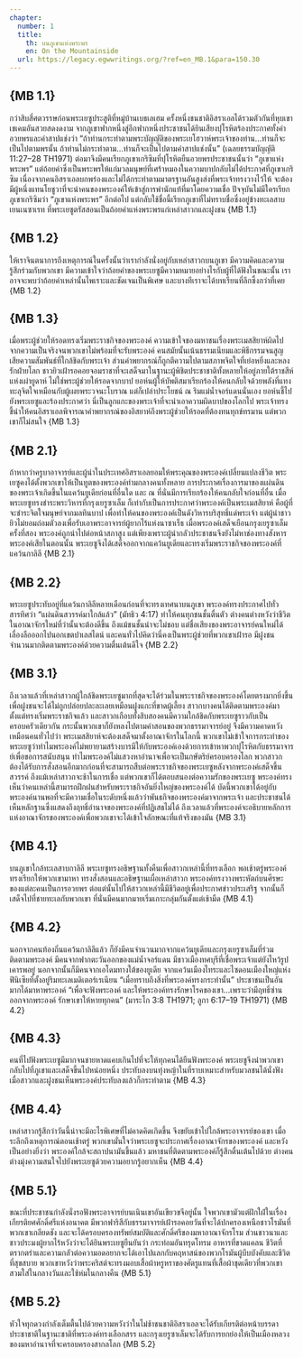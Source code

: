 ```yaml
---
chapter:
  number: 1
  title:
    th: บนภูเขาแห่งพระพร
    en: On the Mountainside
  url: https://legacy.egwwritings.org/?ref=en_MB.1&para=150.30
---
```


## {MB 1.1}

กว่าสิบสี่ศตวรรษก่อนพระเยซูประสูติที่หมู่บ้านเบธเลเฮม ครั้งหนึ่งชนชาติอิสราเอลได้รวมตัวกันที่หุบเขาเชเคมอันสวยสดงดงาม จากภูเขาฟากหนึ่งสู่อีกฟากหนึ่งประชาชนได้ยินเสียงปุโรหิตร้องประกาศทั้งคำอวยพรและคำสาปแช่งว่า “ถ้าท่านกระทำตามพระบัญญัติของพระเยโฮวาห์พระเจ้าของท่าน…ท่านก็จะเป็นไปตามพรนั้น ถ้าท่านไม่กระทำตาม…ท่านก็จะเป็นไปตามคำสาปแช่งนั้น” (เฉลยธรรมบัญญัติ 11:27–28 TH1971) ต่อมาจึงมีคนเรียกภูเขาเกริซิมที่ปุโรหิตยืนอวยพรประชาชนนั้นว่า “ภูเขาแห่งพระพร” แต่ถ้อยคำซึ่งเป็นพระพรให้แก่มวลมนุษย์ที่เศร้าหมองในความบาปกลับไม่ได้ประกาศที่ภูเขาเกริซิม เนื่องจากคนอิสราเอลบกพร่องและไม่ได้กระทำตามมาตรฐานอันสูงส่งที่พระเจ้าทรงวางไว้ให้ จะต้องมีผู้หนึ่งแทนโยชูวาที่จะนำคนของพระองค์ให้เข้าสู่การพำนักแท้ที่มาโดยความเชื่อ ปัจจุบันไม่มีใครเรียกภูเขาเกริซิมว่า “ภูเขาแห่งพระพร” อีกต่อไป แต่กลับใช้ชื่อนี้เรียกภูเขาที่ไม่ทราบชื่อซึ่งอยู่ข้างทะเลสาบเยนเนซาเรท ที่พระเยซูตรัสสอนเป็นถ้อยคำแห่งพระพรแก่เหล่าสาวกและฝูงชน {MB 1.1}

## {MB 1.2}

ให้เราจินตนาการถึงเหตุการณ์ในครั้งนั้นว่าเรากำลังนั่งอยู่กับเหล่าสาวกบนภูเขา มีความคิดและความรู้สึกร่วมกับพวกเขา มีความเข้าใจว่าถ้อยคำของพระเยซูมีความหมายอย่างไรกับผู้ที่ได้ฟังในขณะนั้น เราอาจจะพบว่าถ้อยคำเหล่านั้นไพเราะและชัดเจนเป็นพิเศษ และบางทีเราจะได้บทเรียนที่ลึกซึ้งกว่าที่เคย {MB 1.2}

## {MB 1.3}

เมื่อพระผู้ช่วยให้รอดทรงเริ่มพระราชกิจของพระองค์ ความเข้าใจของมหาชนเรื่องพระเมสสิยาห์ผิดไปจากความเป็นจริงจนพวกเขาไม่พร้อมที่จะรับพระองค์ คนสมัยนั้นเน้นธรรมเนียมและพิธีกรรมจนสูญเสียความสัมพันธ์ที่ใกล้ชิดกับพระเจ้า ส่วนคำพยากรณ์ก็ถูกตีความไปตามสภาพจิตใจที่เย่อหยิ่งและหลงรักฝ่ายโลก ชาวยิวเฝ้ารอคอยจอมราชาที่จะเสด็จมาในฐานะผู้พิชิตประชาชาติทั้งหลายให้อยู่ภายใต้ราชสีห์แห่งเผ่ายูดาห์ ไม่ใช่พระผู้ช่วยให้รอดจากบาป ยอห์นผู้ให้บัพติสมาเรียกร้องให้คนกลับใจด้วยพลังที่แทงทะลุจิตใจเหมือนกับผู้เผยพระวจนะโบราณ แต่ก็เปล่าประโยชน์ ณ ริมแม่น้ำจอร์แดนนั่นเอง ยอห์นชี้ไปยังพระเยซูและร้องประกาศว่า นี่เป็นลูกแกะของพระเจ้าที่จะนำเอาความผิดบาปของโลกไป พระเจ้าทรงชี้นำให้คนอิสราเอลพิจารณาคำพยากรณ์ของอิสยาห์ถึงพระผู้ช่วยให้รอดที่ต้องทนทุกข์ทรมาน แต่พวกเขาก็ไม่สนใจ {MB 1.3}

## {MB 2.1}

ถ้าหากว่าครูบาอาจารย์และผู้นำในประเทศอิสราเอลยอมให้พระคุณของพระองค์เปลี่ยนแปลงชีวิต พระเยซูคงได้ตั้งพวกเขาให้เป็นทูตของพระองค์ท่ามกลางคนทั้งหลาย การประกาศเรื่องการมาของแผ่นดินของพระเจ้าเกิดขึ้นในแคว้นยูเดียก่อนที่อื่นใด และ ณ ที่นั่นมีการเรียกร้องให้คนกลับใจก่อนที่อื่น เมื่อพระเยซูทรงชำระพระวิหารที่กรุงเยรูซาเล็ม ก็เท่ากับเป็นการประกาศว่าพระองค์เป็นพระเมสสิยาห์ คือผู้ที่จะชำระจิตใจมนุษย์จากมลทินบาป เพื่อทำให้คนของพระองค์เป็นดังวิหารบริสุทธิ์แด่พระเจ้า แต่ผู้นำชาวยิวไม่ยอมถ่อมตัวลงเพื่อรับเอาพระอาจารย์ผู้ยากไร้แห่งนาซาเร็ธ เมื่อพระองค์เสด็จเยือนกรุงเยรูซาเล็มครั้งที่สอง พระองค์ถูกนำไปต่อหน้าสภาสูง แต่เพียงเพราะผู้นำกลัวประชาชนจึงยังไม่หาช่องทางสังหารพระองค์เสียในตอนนั้น พระเยซูจึงได้เสด็จออกจากแคว้นยูเดียและทรงเริ่มพระราชกิจของพระองค์ที่แคว้นกาลิลี {MB 2.1}

## {MB 2.2}

พระเยซูประทับอยู่ที่แคว้นกาลิลีหลายเดือนก่อนที่จะทรงเทศนาบนภูเขา พระองค์ทรงประกาศไปทั่วสารทิศว่า “แผ่นดินสวรรค์มาใกล้แล้ว” (มัทธิว 4:17) ทำให้คนทุกชนชั้นตื่นตัว ต่างคนต่างหวังว่าชีวิตในอาณาจักรใหม่ที่ว่านั้นจะต้องดีขึ้น ถึงแม้ชนชั้นนำจะไม่ชอบ แต่ชื่อเสียงของพระอาจารย์คนใหม่ได้เลื่องลือออกไปนอกเขตปาเลสไตน์ และคนทั่วไปคิดว่านี่คงเป็นพระผู้ช่วยที่พวกเขาเฝ้ารอ มีฝูงชนจำนวนมากติดตามพระองค์ด้วยความตื่นเต้นดีใจ {MB 2.2}

## {MB 3.1}

ถึงเวลาแล้วที่เหล่าสาวกผู้ใกล้ชิดพระเยซูมากที่สุดจะได้ร่วมในพระราชกิจของพระองค์โดยตรงมากยิ่งขึ้น เพื่อฝูงชนจะได้ไม่ถูกปล่อยปละละเลยเหมือนฝูงแกะที่ขาดผู้เลี้ยง สาวกบางคนได้ติดตามพระองค์มาตั้งแต่ทรงเริ่มพระราชกิจแล้ว และสาวกเกือบทั้งสิบสองคนมีความใกล้ชิดกับพระเยซูราวกับเป็นครอบครัวเดียวกัน กระนั้นพวกเขาก็ยังหลงไปตามคำสอนของพวกธรรมาจารย์อยู่ จึงมีความคาดหวังเหมือนคนทั่วไปว่า พระเมสสิยาห์จะต้องเสด็จมาตั้งอาณาจักรในโลกนี้ พวกเขาไม่เข้าใจการกระทำของพระเยซูว่าทำไมพระองค์ไม่พยายามสร้างบารมีให้กับพระองค์เองด้วยการเข้าหาพวกปุโรหิตกับธรรมาจารย์เพื่อขอการสนับสนุน ทำไมพระองค์ไม่แสวงหาอำนาจเพื่อจะเป็นกษัตริย์ครอบครองโลก พวกสาวกต้องได้รับการสั่งสอนอีกมากก่อนที่จะสามารถสืบต่อพระราชกิจของพระเยซูหลังจากพระองค์เสด็จขึ้นสวรรค์ ถึงแม้เหล่าสาวกจะช้าในการเชื่อ แต่พวกเขาก็ได้ตอบสนองต่อความรักของพระเยซู พระองค์ทรงเห็นว่าคนเหล่านี้สามารถฝึกฝนสำหรับพระราชกิจอันยิ่งใหญ่ของพระองค์ได้ บัดนี้พวกเขาได้อยู่กับพระองค์นานพอที่จะมีความเชื่อในระดับหนึ่งแล้วว่าพันธกิจของพระองค์มาจากพระเจ้า และประชาชนได้เห็นหลักฐานซึ่งแสดงถึงฤทธิ์อำนาจของพระองค์ที่ปฏิเสธไม่ได้ ถึงเวลาแล้วที่พระองค์จะอธิบายหลักการแห่งอาณาจักรของพระองค์เพื่อพวกเขาจะได้เข้าใจลักษณะที่แท้จริงของมัน {MB 3.1}

## {MB 4.1}

บนภูเขาใกล้ทะเลสาบกาลิลี พระเยซูทรงอธิษฐานทั้งคืนเพื่อสาวกเหล่านี้ที่ทรงเลือก พอเช้าตรู่พระองค์ทรงเรียกให้พวกเขามาหา ทรงสั่งสอนและอธิษฐานเผื่อเหล่าสาวก พระองค์ทรงวางพระหัตถ์บนศีรษะของแต่ละคนเป็นการอวยพร ต่อแต่นั้นไปให้สาวกเหล่านี้มีชีวิตอยู่เพื่อประกาศข่าวประเสริฐ จากนั้นก็เสด็จไปที่ชายทะเลกับพวกเขา ที่นั่นมีคนมากมายเริ่มเกาะกลุ่มกันตั้งแต่เช้ามืด {MB 4.1}

## {MB 4.2}

นอกจากคนท้องถิ่นแคว้นกาลิลีแล้ว ก็ยังมีคนจำนวนมากจากแคว้นยูเดียและกรุงเยรูซาเล็มที่ร่วมติดตามพระองค์ มีคนจากฟากตะวันออกของแม่น้ำจอร์แดน มีชาวเมืองทศบุรีที่เชื่อพระเจ้าแต่ยังไหว้รูปเคารพอยู่ นอกจากนั้นก็มีคนจากเอโดมทางใต้ของยูเดีย จากแคว้นเมืองไทระและไซดอนเมืองใหญ่แห่งฟินิเซียที่ตั้งอยู่ริมทะเลเมดิเตอร์เรเนียน “เมื่อทราบถึงสิ่งที่พระองค์ทรงกระทำนั้น” ประชาชนเป็นอันมากได้มาหาพระองค์ “เพื่อจะฟังพระองค์ และให้พระองค์ทรงรักษาโรคของเขา…เพราะว่ามีฤทธิ์ซ่านออกจากพระองค์ รักษาเขาให้หายทุกคน” (มาระโก 3:8 TH1971; ลูกา 6:17–19 TH1971) {MB 4.2}

## {MB 4.3}

คนที่ไปฟังพระเยซูมีมากจนชายหาดแคบเกินไปที่จะให้ทุกคนได้ยืนฟังพระองค์ พระเยซูจึงนำพวกเขากลับไปที่ภูเขาและเสด็จขึ้นไปหน่อยหนึ่ง ประทับลงบนทุ่งหญ้าในที่ราบเหมาะสำหรับมวลชนได้นั่งฟัง เมื่อสาวกและฝูงชนเห็นพระองค์ประทับลงแล้วก็กระทำตาม {MB 4.3}

## {MB 4.4}

เหล่าสาวกรู้สึกว่าวันนี้น่าจะมีอะไรพิเศษที่ไม่คาดคิดเกิดขึ้น จึงขยับเข้าไปใกล้พระอาจารย์ของเขา เมื่อระลึกถึงเหตุการณ์ตอนเช้าตรู่ พวกเขามั่นใจว่าพระเยซูจะประกาศเรื่องอาณาจักรของพระองค์ และหวังเป็นอย่างยิ่งว่า พระองค์ใกล้จะสถาปนามันขึ้นแล้ว มหาชนที่ติดตามพระองค์ก็รู้สึกตื่นเต้นไปด้วย ต่างคนต่างมุ่งความสนใจไปยังพระเยซูด้วยความอยากรู้อยากเห็น {MB 4.4}

## {MB 5.1}

ขณะที่ประชาชนกำลังนั่งรอฟังพระอาจารย์บนเนินเขาอันเขียวขจีอยู่นั้น ใจพวกเขามัวแต่ฝักใฝ่ในเรื่องเกียรติยศศักดิ์ศรีแห่งอนาคต มีพวกฟาริสีกับธรรมาจารย์เฝ้ารอคอยวันที่จะได้ปกครองเหนือชาวโรมันที่พวกเขาเกลียดชัง และจะได้ครอบครองทรัพย์สมบัติและศักดิ์ศรีของมหาอาณาจักรโรม ส่วนชาวนาและชาวประมงผู้ยากไร้หวังว่าจะได้ยินพระเยซูยืนยันว่า กระท่อมอันทรุดโทรม อาหารที่ขาดแคลน ชีวิตที่ตรากตรำและความกลัวต่อความอดอยากจะได้เอาไปแลกกับคฤหาสน์ของพวกโรมันผู้บีบบังคับและชีวิตที่สุขสบาย พวกเขาหวังว่าพระคริสต์จะทรงมอบเสื้อผ้าหรูหราของศัตรูแทนที่เสื้อผ้าชุดเดียวที่พวกเขาสวมใส่ในกลางวันและใช้ห่มในกลางคืน {MB 5.1}

## {MB 5.2}

หัวใจทุกดวงกำลังเต็มตื้นไปด้วยความหวังว่าในไม่ช้าชนชาติอิสราเอลจะได้รับเกียรติต่อหน้าบรรดาประชาชาติในฐานะชาติที่พระองค์ทรงเลือกสรร และกรุงเยรูซาเล็มจะได้รับการยกย่องให้เป็นเมืองหลวงของมหาอำนาจที่จะครอบครองสากลโลก {MB 5.2}